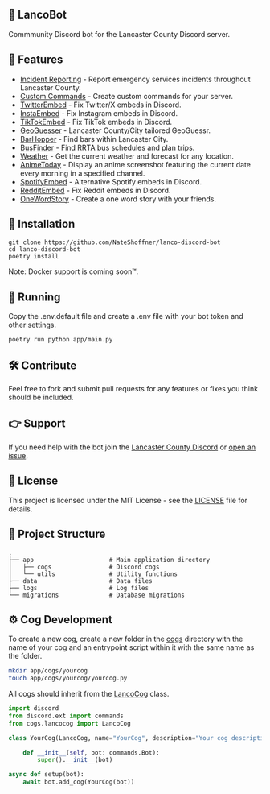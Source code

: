 🌹 LancoBot
----------------

Commmunity Discord bot for the Lancaster County Discord server.

🎉 Features
----------------

- [Incident Reporting](https://github.com/NateShoffner/lanco-discord-bot/tree/master/app/cogs/incidents) - Report emergency services incidents throughout Lancaster County.
- [Custom Commands](https://github.com/NateShoffner/lanco-discord-bot/tree/master/app/cogs/commands) - Create custom commands for your server.
- [TwitterEmbed](https://github.com/NateShoffner/lanco-discord-bot/tree/master/app/cogs/twitterembed) - Fix Twitter/X embeds in Discord.
- [InstaEmbed](https://github.com/NateShoffner/lanco-discord-bot/tree/master/app/cogs/instaembed) - Fix Instagram embeds in Discord.
- [TikTokEmbed](https://github.com/NateShoffner/lanco-discord-bot/tree/master/app/cogs/tiktokembed) - Fix TikTok embeds in Discord.
- [GeoGuesser](https://github.com/NateShoffner/lanco-discord-bot/tree/master/app/cogs/geoguesser) - Lancaster County/City tailored GeoGuessr.
- [BarHopper](https://github.com/NateShoffner/lanco-discord-bot/tree/master/app/cogs/barhopper) - Find bars within Lancaster City.
- [BusFinder](https://github.com/NateShoffner/lanco-discord-bot/tree/master/app/cogs/busfinder) - Find RRTA bus schedules and plan trips.
- [Weather](https://github.com/NateShoffner/lanco-discord-bot/tree/master/app/cogs/weather) - Get the current weather and forecast for any location.
- [AnimeToday](https://github.com/NateShoffner/lanco-discord-bot/tree/master/app/cogs/animetoday) - Display an anime screenshot featuring the current date every morning in a specified channel.
- [SpotifyEmbed](https://github.com/NateShoffner/lanco-discord-bot/tree/master/app/cogs/spotifyembed) - Alternative Spotify embeds in Discord.
- [RedditEmbed](https://github.com/NateShoffner/lanco-discord-bot/tree/master/app/cogs/redditembed) - Fix Reddit embeds in Discord.
- [OneWordStory](https://github.com/NateShoffner/lanco-discord-bot/tree/master/app/cogs/onewordstory) - Create a one word story with your friends.

🚀 Installation
----------------

```
git clone https://github.com/NateShoffner/lanco-discord-bot
cd lanco-discord-bot
poetry install
```

Note: Docker support is coming soon™.

🚀 Running
----------------

Copy the .env.default file and create a .env file with your bot token and other settings.

```
poetry run python app/main.py
```

🛠️ Contribute
-------------------

Feel free to fork and submit pull requests for any features or fixes you think should be included.

👉 Support
-------------------

If you need help with the bot join the [Lancaster County Discord](https://discord.gg/yfFp4VaZFt) or [open an issue](https://github.com/NateShoffner/lanco-discord-bot/issues/new).

📝 License
-------------------

This project is licensed under the MIT License - see the [LICENSE](LICENSE) file for details.


📂 Project Structure
-------------------

    .
    ├── app                     # Main application directory
    │   ├── cogs                # Discord cogs
    │   └── utils               # Utility functions
    ├── data                    # Data files
    ├── logs                    # Log files
    └── migrations              # Database migrations

⚙️ Cog Development
-------------------

To create a new cog, create a new folder in the [cogs](app/cogs) directory with the name of your cog and an entrypoint script within it with the same name as the folder.

```bash
mkdir app/cogs/yourcog
touch app/cogs/yourcog/yourcog.py
```

All cogs should inherit from the [LancoCog](app/cogs/lancocog.py) class.

```python
import discord
from discord.ext import commands
from cogs.lancocog import LancoCog

class YourCog(LancoCog, name="YourCog", description="Your cog description."):

    def __init__(self, bot: commands.Bot):
        super().__init__(bot)

async def setup(bot):
    await bot.add_cog(YourCog(bot))
```